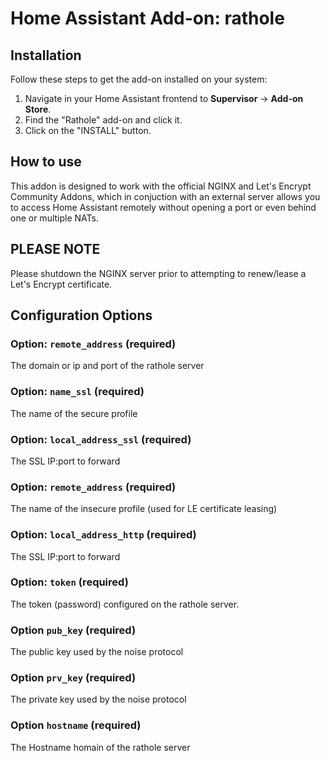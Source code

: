 # Home Assistant Add-on: rathole 

## Installation

Follow these steps to get the add-on installed on your system:

1. Navigate in your Home Assistant frontend to **Supervisor** -> **Add-on Store**.
2. Find the "Rathole" add-on and click it.
3. Click on the "INSTALL" button.

## How to use

This addon is designed to work with the official NGINX and Let's Encrypt Community Addons, which in conjuction with an external server allows you to access Home Assistant remotely without opening a port or even behind one or multiple NATs.

## PLEASE NOTE

Please shutdown the NGINX server prior to attempting to renew/lease a Let's Encrypt certificate.

## Configuration Options

### Option: `remote_address` (required)

The domain or ip and port of the rathole server

### Option: `name_ssl` (required)

The name of the secure profile

### Option: `local_address_ssl` (required)

The SSL IP:port to forward 

### Option: `remote_address` (required)

The name of the insecure profile (used for LE certificate leasing)

### Option: `local_address_http` (required)

The SSL IP:port to forward 

### Option: `token` (required)

The token (password) configured on the rathole server.

### Option `pub_key` (required)

The public key used by the noise protocol

### Option `prv_key` (required)

The private key used by the noise protocol

### Option `hostname` (required)

The Hostname homain of the rathole server
